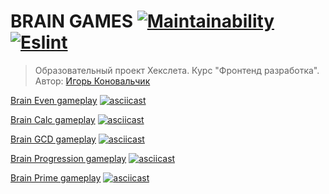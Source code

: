 
# BRAIN GAMES [![Maintainability](https://api.codeclimate.com/v1/badges/a99a88d28ad37a79dbf6/maintainability)](https://codeclimate.com/github/igorkonovalchik/hexlet-frontend-project-1) [![Eslint](https://github.com/igorkonovalchik/hexlet-frontend-project-1/workflows/Eslint/badge.svg)](https://github.com/igorkonovalchik/hexlet-frontend-project-1/actions)
> Образовательный проект Хекслета. Курс "Фронтенд разработка". Автор: [Игорь Коновальчик](https://ru.hexlet.io/u/konovalchik)

[Brain Even gameplay](https://asciinema.org/a/372279)
[![asciicast](https://asciinema.org/a/372279.svg)](https://asciinema.org/a/372279)

[Brain Calc gameplay](https://asciinema.org/a/yIJK6HwQL5WnOMe2Ahl8z3XlX)
[![asciicast](https://asciinema.org/a/yIJK6HwQL5WnOMe2Ahl8z3XlX.svg)](https://asciinema.org/a/yIJK6HwQL5WnOMe2Ahl8z3XlX)

[Brain GCD gameplay](https://asciinema.org/a/Yqwpw38gSkXcxf2MCMvyauviD)
[![asciicast](https://asciinema.org/a/Yqwpw38gSkXcxf2MCMvyauviD.svg)](https://asciinema.org/a/Yqwpw38gSkXcxf2MCMvyauviD)

[Brain Progression gameplay](https://asciinema.org/a/xQR2tI7VAexLfOkUDdDwb4nTW)
[![asciicast](https://asciinema.org/a/xQR2tI7VAexLfOkUDdDwb4nTW.svg)](https://asciinema.org/a/xQR2tI7VAexLfOkUDdDwb4nTW)

[Brain Prime gameplay](https://asciinema.org/a/NDlpmzzlS2jhGQ8LIuqfp8utS)
[![asciicast](https://asciinema.org/a/NDlpmzzlS2jhGQ8LIuqfp8utS.svg)](https://asciinema.org/a/NDlpmzzlS2jhGQ8LIuqfp8utS)
